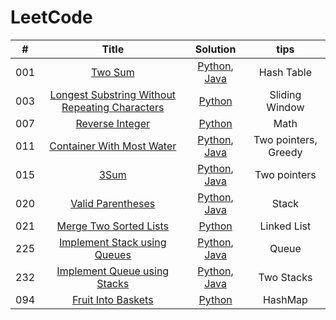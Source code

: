 # LeetCode
| #        | Title    |   Solution     |   tips     |
| :--------:   | :-----:   |  :------: |  :------: |
|   001      |   [Two Sum](https://leetcode.com/problems/two-sum/) |    [Python](./Python/001_twoSum.py), [Java](./Java/001_Two_Sum.java) |  Hash Table  |
|   003      |   [Longest Substring Without Repeating Characters](https://leetcode.com/problems/longest-substring-without-repeating-characters/) |    [Python](./Python/003_Longest_Substring_Without_Repeating_Characters.py)|  Sliding Window  |
|   007      |   [Reverse Integer](https://leetcode.com/problems/reverse-integer/) |    [Python](./Python/007_Reverse_Integer.py)|  Math  |
|   011      |   [Container With Most Water](https://leetcode.com/problems/container-with-most-water/) |    [Python](./Python/011_Container_With_Most_Water.py), [Java](./Java/011_Container_With_Most_Water.java) |   Two pointers, Greedy  |
|   015      |   [3Sum](https://leetcode.com/problems/3sum/) |    [Python](./Python/015_3Sum.py), [Java](./Java/015_3Sum.java) |   Two pointers  |
|   020      |   [Valid Parentheses](https://leetcode.com/problems/valid-parentheses/) |    [Python](./Python/020_Valid_Parentheses.py), [Java](./Java/020_Valid_Parentheses.java) |  Stack  |
|   021      |   [Merge Two Sorted Lists](https://leetcode.com/problems/merge-two-sorted-lists/) |    [Python](./Python/021_Merge_Two_Sorted_Lists.py) |   Linked List  |
|   225      |   [Implement Stack using Queues](https://leetcode.com/problems/implement-stack-using-queues/) |    [Python](./Python/225_Implement_Stack_Using_Queues.py), [Java](./Java/225_Implement_Stack_Using_Queues.java) |  Queue  |
|   232      |   [Implement Queue using Stacks](https://leetcode.com/problems/implement-queue-using-stacks/) |    [Python](./Python/232_Implement_Queue_Using_Stacks.py), [Java](./Java/232_Implement_Queue_Using_Stacks.java) |  Two Stacks  |
|   094      |   [Fruit Into Baskets](https://leetcode.com/problems/fruit-into-baskets/) |    [Python](./Python/904_Fruit_Into_Baskets.py) |  HashMap  |

